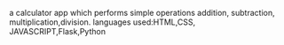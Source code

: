 a calculator app which performs simple operations addition, subtraction, multiplication,division.
languages used:HTML,CSS, JAVASCRIPT,Flask,Python
